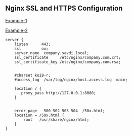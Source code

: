 ## Nginx SSL and HTTPS Configuration

[Example-1](https://en.wikipedia.org/wiki/Diffie%E2%80%93Hellman_key_exchange)

[Example-2](https://hackernoon.com/algorithms-explained-diffie-hellman-1034210d5100)

```
server {
    listen      443;
    ssl         on;
    server_name  company.savdi.local;
    ssl_certificate     /etc/nginx/company.com.crt;
    ssl_certificate_key /etc/nginx/company.com.rsa;


    #charset koi8-r;
    #access_log  /var/log/nginx/host.access.log  main;

    location / {
       proxy_pass http://127.0.0.1:8080;
    }


    error_page   500 502 503 504  /50x.html;
    location = /50x.html {
        root   /usr/share/nginx/html;
    }
}
```
